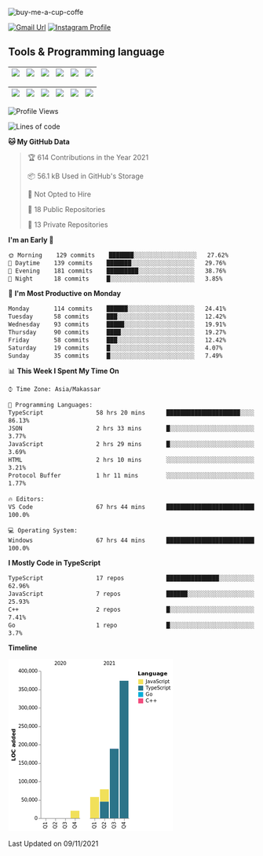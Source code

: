 
![buy-me-a-cup-coffe](https://www.buymeacoffee.com/assets/img/guidelines/download-assets-sm-1.svg)

[![Gmail Url](https://img.shields.io/twitter/url?label=aaulia.raahman@gmail.com&logo=gmail&style=social&url=http%3A%2F%2Fmailto%3Acontact.aaulia.raahman@gmail.com)](mailto:aaulia.raahman@gmail.com) [![Instagram Profile](https://img.shields.io/twitter/url?label=auliyrhman&logo=instagram&style=social&url=https://www.instagram.com/auliyrhman/)](https://www.instagram.com/auliyrhman)

## Tools & Programming language

| [<img src="https://upload.wikimedia.org/wikipedia/commons/4/4c/Typescript_logo_2020.svg" width="50">]() | [<img src="https://cdn.svgporn.com/logos/javascript.svg" width="50">]() | [<img src="https://cdn.svgporn.com/logos/mysql.svg" width="50">]() | <img src="https://cdn.svgporn.com/logos/firebase.svg" width="50"/> | <img src="https://cdn.svgporn.com/logos/mongodb.svg" width="50"/> | <img src="https://cdn.worldvectorlogo.com/logos/c.svg" width="50"/> |
| ------------------------------------------------------------------------------------------------------- | ----------------------------------------------------------------------- | --------------------------------------------------------------------------------------------- | ------------------------------------------------------------------ | ----------------------------------------------------------- | ------------------------------------------------------------------ |

| [<img src="https://www.svgrepo.com/show/306460/nestjs.svg" width="50">]() | [<img src="https://camo.githubusercontent.com/8ac3f7b51de4853384673841868d1c6eb9de77c3b44a891dc53ff9ec27457d3f/68747470733a2f2f636e63662d6272616e64696e672e6e65746c6966792e6170702f696d672f70726f6a656374732f677270632f686f72697a6f6e74616c2f636f6c6f722f677270632d686f72697a6f6e74616c2d636f6c6f722e737667" width="50">]() | [<img src="https://upload.wikimedia.org/wikipedia/commons/8/8e/Nextjs-logo.svg" width="50">]() | [<img src="https://upload.wikimedia.org/wikipedia/commons/a/a7/React-icon.svg" width="50">]() |  [<img src="https://upload.wikimedia.org/wikipedia/commons/d/d9/Node.js_logo.svg" width="50">]() | [<img src="https://cdn.svgporn.com/logos/express.svg" width="50">]() |
| ---------------------------------------------------------------------------------------------- | --------------------------------------------------------------------------------------------------------------------------------------------------------------------------------------------------------------------------------------------------------------------------------------------------------------------------- | ------------------------------------------------------------------------- | ------------------------------------------------------------------- | ------------------------------------------------------------------- | ------------------------------------------------------------------- |


<!--
**aulyarahman/aulyarahman** is a ✨ _special_ ✨ repository because its `README.md` (this file) appears on your GitHub profile.

Here are some ideas to get you started:

- 🔭 I’m currently working on ...
- 🌱 I’m currently learning ...
- 👯 I’m looking to collaborate on ...
- 🤔 I’m looking for help with ...
- 💬 Ask me about ...
- 📫 How to reach me: ...
- 😄 Pronouns: ...
- ⚡ Fun fact: ...
-->

<!--START_SECTION:waka-->
![Profile Views](http://img.shields.io/badge/Profile%20Views-0-blue)

![Lines of code](https://img.shields.io/badge/From%20Hello%20World%20I%27ve%20Written-718697%20lines%20of%20code-blue)

**🐱 My GitHub Data** 

> 🏆 614 Contributions in the Year 2021
 > 
> 📦 56.1 kB Used in GitHub's Storage 
 > 
> 🚫 Not Opted to Hire
 > 
> 📜 18 Public Repositories 
 > 
> 🔑 13 Private Repositories  
 > 
**I'm an Early 🐤** 

```text
🌞 Morning    129 commits    ███████░░░░░░░░░░░░░░░░░░   27.62% 
🌆 Daytime    139 commits    ███████░░░░░░░░░░░░░░░░░░   29.76% 
🌃 Evening    181 commits    █████████░░░░░░░░░░░░░░░░   38.76% 
🌙 Night      18 commits     █░░░░░░░░░░░░░░░░░░░░░░░░   3.85%

```
📅 **I'm Most Productive on Monday** 

```text
Monday       114 commits    ██████░░░░░░░░░░░░░░░░░░░   24.41% 
Tuesday      58 commits     ███░░░░░░░░░░░░░░░░░░░░░░   12.42% 
Wednesday    93 commits     █████░░░░░░░░░░░░░░░░░░░░   19.91% 
Thursday     90 commits     ████░░░░░░░░░░░░░░░░░░░░░   19.27% 
Friday       58 commits     ███░░░░░░░░░░░░░░░░░░░░░░   12.42% 
Saturday     19 commits     █░░░░░░░░░░░░░░░░░░░░░░░░   4.07% 
Sunday       35 commits     █░░░░░░░░░░░░░░░░░░░░░░░░   7.49%

```


📊 **This Week I Spent My Time On** 

```text
⌚︎ Time Zone: Asia/Makassar

💬 Programming Languages: 
TypeScript               58 hrs 20 mins      █████████████████████░░░░   86.13% 
JSON                     2 hrs 33 mins       █░░░░░░░░░░░░░░░░░░░░░░░░   3.77% 
JavaScript               2 hrs 29 mins       █░░░░░░░░░░░░░░░░░░░░░░░░   3.69% 
HTML                     2 hrs 10 mins       ░░░░░░░░░░░░░░░░░░░░░░░░░   3.21% 
Protocol Buffer          1 hr 11 mins        ░░░░░░░░░░░░░░░░░░░░░░░░░   1.77%

🔥 Editors: 
VS Code                  67 hrs 44 mins      █████████████████████████   100.0%

💻 Operating System: 
Windows                  67 hrs 44 mins      █████████████████████████   100.0%

```

**I Mostly Code in TypeScript** 

```text
TypeScript               17 repos            ███████████████░░░░░░░░░░   62.96% 
JavaScript               7 repos             ██████░░░░░░░░░░░░░░░░░░░   25.93% 
C++                      2 repos             █░░░░░░░░░░░░░░░░░░░░░░░░   7.41% 
Go                       1 repo              █░░░░░░░░░░░░░░░░░░░░░░░░   3.7%

```


**Timeline**

![Chart not found](https://raw.githubusercontent.com/aulyarahman/aulyarahman/main/charts/bar_graph.png) 


 Last Updated on 09/11/2021
<!--END_SECTION:waka-->

